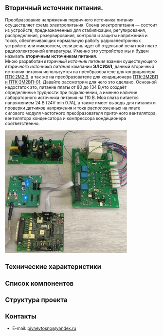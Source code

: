 
## Вторичный источник питания.  
Преобразование напряжения первичного источника питания осуществляет схема электропитания. Схема электропитания — состоит из устройств, предназначенных для стабилизации, регулирования, распределения, резервирования, контроля и защиты напряжений и токов, обеспечивающих нормальную работу радиоэлектронных устройств или микросхем, если речь идет об отдельной печатной плате радиоэлектронной аппаратуры. Именно это устройство мы и будем называть **вторичным источникам питания**.  
Мною разработан *вторичный источник питания* взамен существующего *вторичного источника питания* компании **ЭЛСИЭЛ**, данный вторичный источник питания используется на преобразователе для кондиционера [ПТК-2М2 В](http://www.lcl.su/products/transport/railway/preobrazovatel_trehfaznyy_konditsionera_ptk_2m2_v), а так же на преобразователе для кондиционера [ПТК-2М2ВП и ПТК-2М2ВП-01](http://www.lcl.su/products/transport/railway/preobrazovateli_trehfaznye_konditsionera__ptk_2m2v/). Давайте рассмотрим для чего это сделано. Основной недостаток это, питание платы от 80 до 134 В,что создаёт определённые трудности при подключении, а именно наличие лабораторного источника питания на 110 В. Моя плата питается напряжением 24 В (24V min 0.7A), а также имеет выводы для питания и проверки датчиков напряжения и тока расположенных на плате силового модуля частотного преобразователя приточного вентилятора, вентилятора конденсатора и компрессора кондиционера соответственно.  

![alt-текст](https://github.com/PivnevNikolay/Electric-drive-and-power-electronics/blob/master/VIP/photos/001.jpg "")   

 

## Технические характеристики  

## Список компонентов  

## Структура проекта  

## Контакты  
+ E-mail: pivnevtosno@yandex.ru  

